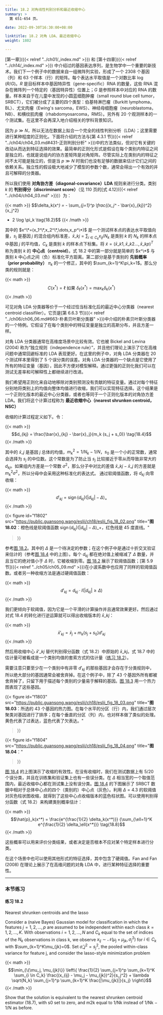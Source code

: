 ```yaml
---
title: 18.2 对角线性判别分析和最近收缩中心
summary: >
  第 651-654 页。

date: 2022-09-30T16:30:00+08:00

linktitle: 18.2 对角 LDA、最近收缩中心
weight: 1802

---
```


[第一章]({{< relref "../ch01/_index.md" >}}) 和 [第十四章]({{< relref "../ch14/_index.md" >}}) 中介绍过的基因表达序列，是生物学中一个重要的新技术。我们下一个例子中的数据来自一组微阵列实验，形成了一个 2308 个基因（列）和 63 个样本（行）的矩阵。每个表达水平取值是一个对数比率 $\log(R/G)$。$R$ 是目标样本中基因特异性（gene-specific）RNA 的数量，这些 RNA 混杂在微阵列一个特定的（基因特异性）位置上；$G$ 是参照样本中对应的 RNA 的数量。样本来自于在儿童中发现的小圆蓝细胞肿瘤（small round blue cell tumor，SRBCT），它们被分成了主要的四个类型：伯基特淋巴瘤（Burkitt lymphoma，BL）、尤文肉瘤（Ewing's sarcoma，EWS）、神经母细胞瘤（neuroblastoma，NB）、和横纹肌肉瘤（rhabdomyosarcoma，RMS）。另外有 20 个观测样本的一个测试集。在这里不会再深入地介绍相关的学科背景知识。

因为 $p\gg N$，所以无法在数据上拟合一个完全的线性判别分析（LDA）；这里需要进行某种程度的正则化。下面将介绍的方法与[第 4.3.1 节]({{< relref "../ch04/ch04_03.md#431-正则判别分析" >}})中的方法类似，但对它有关键的改动从而达到特征选择的效果。最简单的正则化形式是假设在每个类别内特征之间是独立的，也就是说组内的协方差矩阵是对角矩阵。尽管实际上在类别内的特征之间不太可能是独立的，但是当 $p\gg N$ 时我们也没有足够的数据来估计它们之间的依赖关系。独立性的假设极大地减少了模型的参数个数，通常会得出一个有效的并且可解释的分类器。

所以我们使用 **对角协方差（diagonal-covariance）LDA** 规则来进行分类。类别 $k$ 的 **判别得分（discriminant score）**（见 110 页的[式 4.12]({{< relref "../ch04/ch04_03.md" >}})）为：

{{< math >}}
$$\delta_k(x^*) = - \sum_{j=1}^p \frac{(x_j^* - \bar{x}_{kj})^2}{x_j^2}
  + 2 \log \pi_k \tag{18.2}$$
{{< /math >}}

其中的 $x^\*=(x_1^\*,x_2^\*,\dots,x_p^\*)$ 是一个测试样本点的表达水平取值向量，$s_j$ 是基因 $j$ 的混合组内标准差，$\bar{x}\_{kj}=\sum_{i\in C_k}x_{ij}/N_k$ 是类别 $k$ 的 $N_k$ 的样本点中基因 $j$ 的平均值，$C_k$ 是类别 $k$ 的样本点下标集。将 $\tilde{x}=(\bar{x}\_{k1},\bar{x}\_{k2}\dots,\bar{x}\_{kp})^T$ 称为类别 $k$ 的 **中心点（centroid）**。式 18.2 中的第一部分就是简单的 $x^\*$ 与类别 $k$ 中心点之间（负）标准化平方距离。第二部分是基于类别的 **先验概率（prior probability）** $\pi_k$ 的一个修正，其中的 $\sum_{k=1}^K\pi_k=1$。那么分类的规则就是：

{{< math >}}
$$C(x^*) = \ell \text{ 如果 } \delta_\ell(x^*) = \max_k \delta_k(x^*)
\tag{18.3}$$
{{< /math >}}

可见对角 LDA 分类器等价于一个经过恰当标准化后的最近中心分类器（nearest centroid classifiler）。它页是[第 6.6.3 节]({{< relref "../ch06/ch06_06.md#663-朴素贝叶斯分类器" >}})中介绍的朴素贝叶斯分类器的一个特例。它假设了在每个类别中的特征变量是独立的高斯分布，并且方差一样。

对角 LDA 分类器通常在高维度场景中比较有效。它也被 Bickel and Levina (2004) 称为“独立规则（independence rule）”，并且他们理论上演示了它在高维问题中通常回避标准的 LDA 表现更好。在这里的例子中，对角 LDA 分类器在 20 个测试样本里得到了 5 个误分类的误差。对角 LDA 分类器的一个缺点是它使用了所有的特征变量（基因），因此不方便对模型解释。通过更强的正则化我们可以在测试无差率和可解释性上都继续进行改进。

我们希望用正则化来自动地移除对类别预测没有贡献的特征变量。通过对每个特征分别地将类别上的均值向整体均值进行收缩，我们可以实现特征选择。这个结果是一个正则化版本的最近中心分类器，或者也等同于一个正则化版本的对角协方差 LDA。我们将这个计算过程称为 **最近收缩中心（nearest shrunken centroid，NSC）**

收缩的计算过程定义如下。令：

{{< math >}}
$$d_{kj} = \frac{\bar{x}_{kj} - \bar{x}_j}{m_k (s_j + s_0)} \tag{18.4}$$
{{< /math >}}

其中的 $\bar{x}\_j$ 是基因 $j$ 总体的均值，$m_k^2=1/N_k-1/N$，$s_0$ 是一个小的正常数，通常会选择为 $s_j$ 的中位数。这个常数是为了防止当 $s_j$ 比较接近于零从而导致非常大的 $d_{kj}$。如果组内方差是一个常数 $\sigma^2$，那么分子中对比的差值 $\bar{x}\_{kj}-\bar{x}\_j$ 的方差就是 $m_k^2\sigma^2$，所以分母中会采用这种标准化的表达式。
通过软阈值函数，将 $d_{kj}$ 向零收缩：

{{< math >}}
$$d'_{kj} = \operatorname{sign}(d_{kj}) (|d_{kj}| - \Delta)_+ \tag{18.5}$$
{{< /math >}}

{{< figure
  id="f1802"
  src="https://public.guansong.wang/eslii/ch18/eslii_fig_18_02.png"
  title="**图 18.02**：橙色线是软阈值函数 $\operatorname{sign}(d_{kj})(|d_{kj}|-\Delta)\_+$，红色线是 45 度直线。"
>}}

参考[图 18.2](#figure-f1802)。其中的 $\Delta$ 是一个待决定的参数；在这个例子中是通过十折交叉验证来估计的（参考[图 18.4](#figure-f1804) 中的上图）。每个 $d_{kj}$ 都在绝对值上被缩减了 $\Delta$ 数量，并且当它的绝对值小于 $\Delta$ 时，它被收缩到零。[图 18.2](#figure-f1802) 展示了软阈值函数；[第 5.9 节]({{< relref "../ch05/ch05_09.md" >}})在小波系数中也应用了同样的软阈值函数。或者另一种收缩方法是通过硬阈值函数：

{{< math >}}
$$d'_{kj} = d_{kj} \cdot I(|d_{kj}| \geq \Delta) \tag{18.6}$$
{{< /math >}}

我们更倾向于软阈值，因为它是一个平滑的计算操作并且通常效果更好。然后通过对式 18.4 的转化进行逆运算就可以得出收缩版本的 $\bar{x}\_{kj}$：

{{< math >}}
$$\bar{x}'_{kj} = \bar{x}_j + m_k(s_j + s_0) d'_{kj} \tag{18.7}$$
{{< /math >}}

然后用收缩中心 $\bar{x}'\_{kj}$ 替代判别得分函数（式 18.2）中原始的 $\bar{x}\_{kj}$。式 18.7 中的估计量可被看成是一个类别均值的套索方式的估计量（[练习 18.2](#练习-182)）。

需要注意只要至少在一个类别中有非零 $d'_{kj}$ 的那些基因才会存在于分类规则中，所以绝大部分的基因通常会被舍弃掉。在这个例子中，除了 43 个基因外所有都被舍弃掉了，只留下用于描述每个类别的少量易于解释的基因。[图 18.3](#figure-f1803) 用一个热力图表现了这些基因。

{{< figure
  id="f1803"
  src="https://public.guansong.wang/eslii/ch18/eslii_fig_18_03.png"
  title="**图 18.03**：所选的 43 个基因的热力图。在每个水平的分区（行）内，我们通过层次聚类对基因进行了排序；在每个垂直的分区（列）内，也对样本做了类似的处理。黄色代表了过表达，蓝色代表了欠表达。"
>}}

{{< figure
  id="f1804"
  src="https://public.guansong.wang/eslii/ch18/eslii_fig_18_04.png"
  title="**图 18.04**："
>}}

[图 18.4](#figure-f1804) 的上图演示了收缩的有效性。在没有收缩时，我们在测试数据上有 5/20 个误分类，并且在训练集和验证集上也有一些误分类。在 $\Delta$ 相当宽的一个取值范围内，最近收缩中心都在测试集上没有误分类。[图 18.4](#figure-f1804) 的下图展示了 SRBCT 数据中相对于总体中心点的四个（类别的）中心点（灰色）。利用 $\Delta=4.3$ 的软阈值对灰色柱状图收缩，就得到了这些中心点收缩版本的蓝色柱状图。可以使用判别得分函数（式 18.2）来构建类别概率估计：

{{< math >}}
$$\hat{p}_k(x^*) = \frac{e^{\frac{1}{2} \delta_k(x^*)}}
{\sum_{\ell=1}^K e^{\frac{1}{2} \delta_\ell(x^*)}} \tag{18.8}$$
{{< /math >}}

这些概率可以用来评价分类结果，或者决定是否根本不应对某个特定样本进行分类。

在这个场景中也可以使用其他形式的特征选择，其中包含了硬阈值。Fan and Fan (2008) 在理论上展示了在高维问题的对角 LDA 中，进行某种特征选择的重要性。

----------
### 本节练习

#### 练习 18.2

Nearest shrunken centroids and the lasso

Consider a (naive Bayes) Gaussian model for classification in which the features
$j=1,2,\dots,p$ are assumed to be independent within each class $k=1,2,\dots,K$.
With observations $i=1,2,\dots,N$ and $C_k$ equal to the set of indices of the
$N_k$ observations in class k, we observe
$x_{ij}\sim\mathcal{N}(\mu_j+\mu_{jk},\sigma_j^2)$ for $i\in C_k$ with
$\sum_{k=1}^K\mu_{jk}=0$. Set $\hat{\sigma}\_j^2=s_j^2$, the pooled within-class
variance for feature j, and consider the lasso-style minimization problem

{{< math >}}
$$\min_{\{\mu_j, \mu_{jk}\}} \left\{
  \frac{1}{2} \sum_{j=1}^p \sum_{k=1}^K \sum_{i \in C_k}
  \frac{(x_{ij} - \mu_j - \mu_{jk})^2}{s_j^2} +
  \lambda \sqrt{N_k} \sum_{j=1}^p \sum_{k=1}^K \frac{|\mu_{jk}|}{s_j}
\right\}$$
$$\tag{18.55}$$
{{< /math >}}

Show that the solution is equivalent to the nearest shrunken centroid
estimator (18.7), with s0 set to zero, and m2k equal to 1/Nk instead of
1/Nk − 1/N as before.
